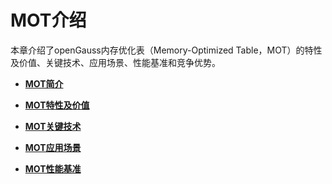 # MOT介绍<a name="ZH-CN_TOPIC_0289900248"></a>

本章介绍了openGauss内存优化表（Memory-Optimized Table，MOT）的特性及价值、关键技术、应用场景、性能基准和竞争优势。

-   **[MOT简介](MOT简介.md)**  

-   **[MOT特性及价值](MOT特性及价值.md)**  

-   **[MOT关键技术](MOT关键技术.md)**  

-   **[MOT应用场景](MOT应用场景.md)**  

-   **[MOT性能基准](MOT性能基准.md)**  


